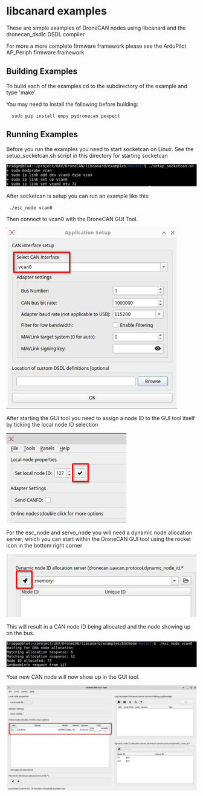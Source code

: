 # libcanard examples

These are simple examples of DroneCAN nodes using libcanard and the
dronecan_dsdlc DSDL compiler

For more a more complete firmware framework please see the ArduPilot
AP_Periph firmware framework

## Building Examples

To build each of the examples cd to the subdirectory of the example
and type 'make'

You may need to install the following before building:
```
  sudo pip install empy pydronecan pexpect
```

## Running Examples

Before you run the examples you need to start socketcan on Linux. See
the setup_socketcan.sh script in this directory for starting socketcan

![setup_socketcan.sh](setup_socketcan.jpg "setup_socketcan.sh")

After socketcan is setup you can run an example like this:
```
 ./esc_node vcan0
```
Then connect to vcan0 with the DroneCAN GUI Tool.

![gui_connect_vcan0](gui_connect_vcan0.jpg "gui_connect_vcan0")

After starting the GUI tool you need to assign a node ID to the GUI
tool itself by ticking the local node ID selection

![gui_tick](gui_tick.jpg "gui_tick")

For the esc_node and servo_node you will need a dynamic node
allocation server, which you can start within the DroneCAN GUI tool
using the rocket icon in the bottom right corner

![gui_DNA](gui_DNA.jpg "gui_DNA")

This will result in a CAN node ID being allocated and the node showing
up on the bus.

![gui_ID_allocated](gui_ID_allocated.jpg "gui_ID_allocated")

Your new CAN node will now show up in the GUI tool.

![gui_running](gui_running.jpg "gui_running")
